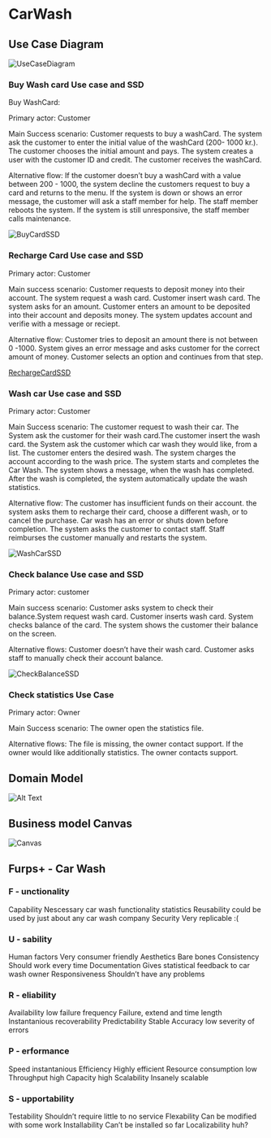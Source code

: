 # CarWash

## Use Case Diagram
![UseCaseDiagram](https://github.com/aKentorp/CarWash/blob/master/UseCaseDiagram2.png)

### Buy Wash card Use case and SSD
Buy WashCard:

Primary actor: Customer

Main Success scenario: 
Customer requests to buy a washCard. The system ask the customer to enter the initial value of the washCard (200- 1000 kr.). The customer chooses the initial amount and pays.
The system creates a user with the customer ID and credit. The customer receives the washCard.

Alternative flow:
If the customer doesn’t buy a washCard with a value between 200 - 1000, the system decline the customers request to buy a card and returns to the menu.
If the system is down or shows an error message, the customer will ask a staff member for help. The staff member reboots the system.
If the system is still unresponsive, the staff member calls maintenance.

![BuyCardSSD](https://github.com/aKentorp/CarWash/blob/master/buyWashCard%20SSD.jpg)

### Recharge Card Use case and SSD

Primary actor: Customer

Main success scenario:
Customer requests to deposit money into their account. The system request a wash card. Customer insert wash card. The system asks for an amount. Customer enters an amount to be deposited into their account and deposits money. The system updates account and verifie with a message or reciept.

Alternative flow:
Customer tries to deposit an amount there is not between 0 -1000. System gives an error message and asks customer for the correct amount of money. Customer selects an option and continues from that step.

[RechargeCardSSD](https://github.com/aKentorp/CarWash/blob/master/Recharge%20SSD.jpg)

### Wash car Use case and SSD

Primary actor: Customer

Main Success scenario: 
The customer request to wash their car. The System ask the customer for their wash card.The customer insert the wash card. the System ask the customer which car wash they would like, from a list. The customer enters the desired wash. The system charges the account according to the wash price. The system starts and completes the Car Wash. The system shows a message, when the wash has completed. After the wash is completed, the system automatically update the wash statistics.


Alternative flow:
The customer has insufficient funds on their account. the system asks them to recharge their card, choose a different wash, or to cancel the purchase.
Car wash has an error or shuts down before completion. The system asks the customer to contact staff. Staff reimburses the customer manually and restarts the system.

![WashCarSSD](https://github.com/aKentorp/CarWash/blob/master/Wash%20Car%20SSD.jpg)

### Check balance Use case and SSD

Primary actor: customer

Main success scenario:
Customer asks system to check their balance.System request wash card. Customer inserts wash card. System checks balance of the card. The system shows the customer their balance on the screen.

Alternative flows: 
Customer doesn’t have their wash card. Customer asks staff to manually check their account balance.

![CheckBalanceSSD](https://github.com/aKentorp/CarWash/blob/master/CheckBalance%20SSD.jpg)

### Check statistics Use Case

Primary actor: Owner

Main Success scenario: 
The owner open the statistics file.


Alternative flows:
The file is missing, the owner contact support. 
If the owner would like additionally statistics. The owner contacts support.


## Domain Model
![Alt Text](https://github.com/aKentorp/CarWash/blob/master/Domain%20model%20.jpg)

## Business model Canvas
![Canvas](https://github.com/aKentorp/CarWash/blob/master/Canvas.png)

## Furps+ - Car Wash

### F - unctionality
Capability
Nescessary car wash functionality
statistics
Reusability
could be used by just about any car wash company
Security
Very replicable :(

### U - sability
Human factors
Very consumer friendly
Aesthetics
Bare bones
Consistency
Should work every time
Documentation
Gives statistical feedback to car wash owner
Responsiveness
Shouldn’t have any problems

### R - eliability
Availability
low failure frequency
Failure, extend and time length
Instantanious recoverability
Predictability
Stable
Accuracy
low severity of errors

###  P - erformance
Speed
instantanious
Efficiency
Highly efficient
Resource consumption
low
Throughput
high
Capacity
high
Scalability
Insanely scalable


###  S - upportability
Testability
Shouldn’t require little to no service
Flexability
Can be modified with some work
Installability
Can’t be installed so far
Localizability
huh?




